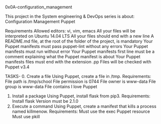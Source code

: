 0x0A-configuration_management

This project in the System engineering & DevOps series is about:
Configuration Management
Puppet

Requirements
Allowed editors: vi, vim, emacs
All your files will be interpreted on Ubuntu 14.04 LTS
All your files should end with a new line
A README.md file, at the root of the folder of the project, is mandatory
Your Puppet manifests must pass puppet-lint without any errors
Your Puppet manifests must run without error
Your Puppet manifests first line must be a comment explaining what the Puppet manifest is about
Your Puppet manifests files must end with the extension .pp
Files will be checked with Puppet v3.4

TASKS-
0. Create a file
Using Puppet, create a file in /tmp.
Requirements:
File path is /tmp/school
File permission is 0744
File owner is www-data
File group is www-data
File contains I love Puppet
1. Install a package
Using Puppet, install flask from pip3.
Requirements:
Install flask
Version must be 2.1.0
2. Execute a command
Using Puppet, create a manifest that kills a process named killmenow.
Requirements:
Must use the exec Puppet resource
Must use pkill
